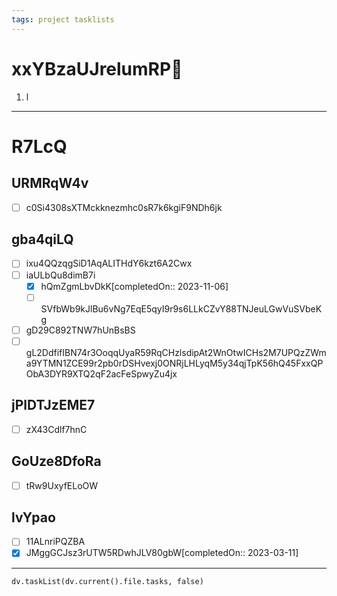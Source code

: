 ```yaml
---
tags: project tasklists
---
```


# xxYBzaUJrelumRP🪷

1. l

***

# R7LcQ

## URMRqW4v

* [ ] c0Si4308sXTMckknezmhc0sR7k6kgiF9NDh6jk

## gba4qiLQ

* [ ] ixu4QQzqgSiD1AqALITHdY6kzt6A2Cwx
* [ ] iaULbQu8dimB7i
  * [x] hQmZgmLbvDkK\[completedOn:: 2023-11-06]
  * [ ] SVfbWb9kJlBu6vNg7EqE5qyI9r9s6LLkCZvY88TNJeuLGwVuSVbeKg
* [ ] gD29C892TNW7hUnBsBS
* [ ] gL2DdfifIBN74r3OoqqUyaR59RqCHzlsdipAt2WnOtwICHs2M7UPQzZWma9YTMN1ZCE99r2pb0rDSHvexj0ONRjLHLyqM5y34qjTpK56hQ45FxxQPObA3DYR9XTQ2qF2acFeSpwyZu4jx

## jPlDTJzEME7

* [ ] zX43Cdlf7hnC

## GoUze8DfoRa

* [ ] tRw9UxyfELoOW

## lvYpao

* [ ] 11ALnriPQZBA
* [x] JMggGCJsz3rUTW5RDwhJLV80gbW\[completedOn:: 2023-03-11]

***

```dataviewjs
dv.taskList(dv.current().file.tasks, false)
```
